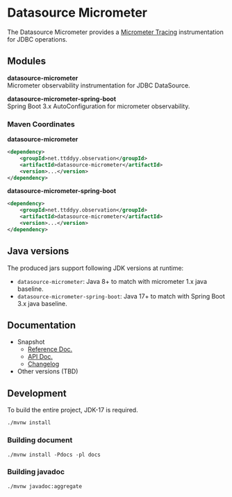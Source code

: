 # Datasource Micrometer

The Datasource Micrometer provides a [Micrometer Tracing][micrometer-tracing] instrumentation for JDBC operations.

[micrometer-tracing]: https://micrometer.io/docs/tracing

## Modules

**datasource-micrometer**  
Micrometer observability instrumentation for JDBC DataSource.

**datasource-micrometer-spring-boot**  
Spring Boot 3.x AutoConfiguration for micrometer observability.

### Maven Coordinates
**datasource-micrometer**

```xml
<dependency>
    <groupId>net.ttddyy.observation</groupId>
    <artifactId>datasource-micrometer</artifactId>
    <version>...</version>
</dependency>
```

**datasource-micrometer-spring-boot**

```xml
<dependency>
    <groupId>net.ttddyy.observation</groupId>
    <artifactId>datasource-micrometer</artifactId>
    <version>...</version>
</dependency>
```


## Java versions

The produced jars support following JDK versions at runtime:

- `datasource-micrometer`: Java 8+ to match with micrometer 1.x java baseline.
- `datasource-micrometer-spring-boot`: Java 17+ to match with Spring Boot 3.x java baseline.

## Documentation

[//]: # (- Current release)
[//]: # (    - [Reference Doc.][reference-current])
[//]: # (    - [API Doc.][javadoc-current])
[//]: # (    - [Changelog][changelog-current])
- Snapshot
    - [Reference Doc.][reference-snapshot]
    - [API Doc.][javadoc-snapshot]
    - [Changelog][changelog-snapshot]
- Other versions (TBD)


[reference-current]: https://jdbc-observations.github.io/datasource-micrometer/docs/current/docs/html
[reference-snapshot]: https://jdbc-observations.github.io/datasource-micrometer/docs/current-snapshot/docs/html
[javadoc-current]: https://jdbc-observations.github.io/datasource-micrometer/docs/current/api/
[javadoc-snapshot]: https://jdbc-observations.github.io/datasource-micrometer/docs/current-snapshot/api/
[changelog-current]: https://jdbc-observations.github.io/datasource-micrometer/docs/current/CHANGELOG.txt
[changelog-snapshot]: https://jdbc-observations.github.io/datasource-micrometer/docs/current-snapshot/CHANGELOG.txt

## Development

To build the entire project, JDK-17 is required.

```shell
./mvnw install
```

### Building document

```shell
./mvnw install -Pdocs -pl docs
```

### Building javadoc

```shell
./mvnw javadoc:aggregate
```
